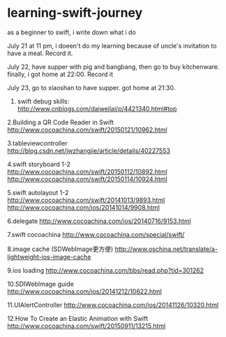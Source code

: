 # learning-swift-journey
as a beginner to swift, i write down what i do 

July 21 at 11 pm, i doeen't do my learning because of uncle's invitation to have a meal. Record it.

July 22, have supper with pig and bangbang, then go to buy kitchenware. finally, i got home at 22:00. Record it


July 23, go to xiaoshan to have supper. got home at 21:30.
1. swift debug skills:
http://www.cnblogs.com/daiweilai/p/4421340.html#top

2.Building a QR Code Reader in Swift
http://www.cocoachina.com/swift/20150121/10962.html

3.tableviewcontroller
http://blog.csdn.net/jwzhangjie/article/details/40227553

4.swift storyboard 1-2
http://www.cocoachina.com/swift/20150112/10892.html
http://www.cocoachina.com/swift/20150114/10924.html

5.swift autolayout 1-2
http://www.cocoachina.com/swift/20141013/9893.html
http://www.cocoachina.com/ios/20141014/9908.html

6.delegate
http://www.cocoachina.com/ios/20140716/9153.html

7.swift cocoachina
http://www.cocoachina.com/special/swift/

8.image cache (SDWebImage更方便)
http://www.oschina.net/translate/a-lightweight-ios-image-cache

9.ios loading
http://www.cocoachina.com/bbs/read.php?tid=301262

10.SDIWebImage guide
http://www.cocoachina.com/ios/20141212/10622.html

11.UIAlertController
http://www.cocoachina.com/ios/20141126/10320.html

12.How To Create an Elastic Animation with Swift
http://www.cocoachina.com/swift/20150911/13215.html
